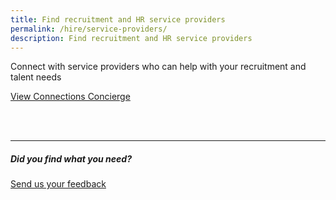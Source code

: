```yaml
---
title: Find recruitment and HR service providers
permalink: /hire/service-providers/
description: Find recruitment and HR service providers
---
```

Connect with service providers who can help with your recruitment and talent needs<br>

[View Connections Concierge](https://www.edb.gov.sg/connections-concierge/service-providers.html?tab=general-service-providers&amp;servicecategory=recruitment&amp;hrsolutions)<br>
<br>

<br>
<hr>

##### Did you find what you need?
[Send us your feedback](https://form.gov.sg/642693623cb98f001239be0d)